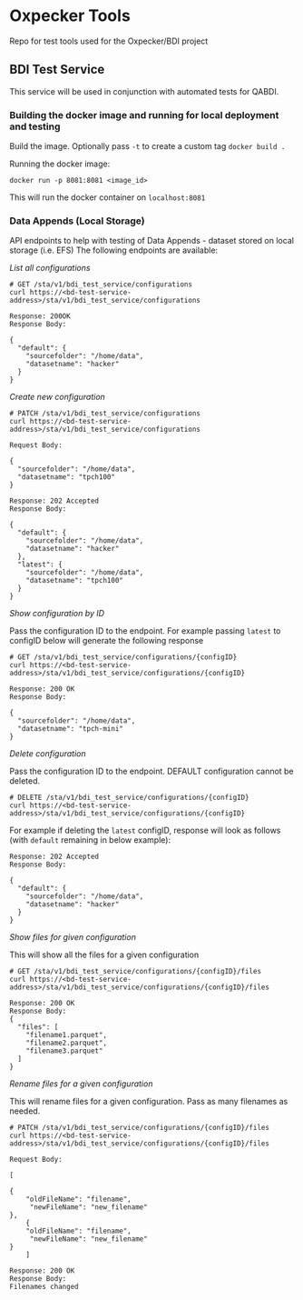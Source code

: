 # Oxpecker Tools

Repo for test tools used for the Oxpecker/BDI project

## BDI Test Service

This service will be used in conjunction with automated tests for QABDI.

### Building the docker image and running for local deployment and testing

Build the image. Optionally pass ```-t``` to create a custom tag
```docker build . ``` 

Running the docker image:

```docker run -p 8081:8081 <image_id> ```

This will run the docker container on `localhost:8081` 

### Data Appends (Local Storage)

API endpoints to help with testing of Data Appends - dataset stored on local storage (i.e. EFS)
The following endpoints are available:

*List all configurations*

```
# GET /sta/v1/bdi_test_service/configurations
curl https://<bd-test-service-address>/sta/v1/bdi_test_service/configurations
```

```
Response: 200OK
Response Body:

{
  "default": {
    "sourcefolder": "/home/data",
    "datasetname": "hacker"
  }
}
```

*Create new configuration*

```
# PATCH /sta/v1/bdi_test_service/configurations
curl https://<bd-test-service-address>/sta/v1/bdi_test_service/configurations

Request Body:

{
  "sourcefolder": "/home/data",
  "datasetname": "tpch100"
}

```

```
Response: 202 Accepted
Response Body:

{
  "default": {
    "sourcefolder": "/home/data",
    "datasetname": "hacker"
  },
  "latest": {
    "sourcefolder": "/home/data",
    "datasetname": "tpch100"
  }
}
```

*Show configuration by ID*

Pass the configuration ID to the endpoint. For example passing ```latest``` to configID below will generate the following response

```
# GET /sta/v1/bdi_test_service/configurations/{configID}
curl https://<bd-test-service-address>/sta/v1/bdi_test_service/configurations/{configID}
```
```
Response: 200 OK
Response Body:

{
  "sourcefolder": "/home/data",
  "datasetname": "tpch-mini"
}
```

*Delete configuration*

Pass the configuration ID to the endpoint. DEFAULT configuration cannot be deleted.

```
# DELETE /sta/v1/bdi_test_service/configurations/{configID}
curl https://<bd-test-service-address>/sta/v1/bdi_test_service/configurations/{configID}
```
For example if deleting the ```latest``` configID, response will look as follows (with ```default``` remaining in below example):

```
Response: 202 Accepted
Response Body:

{
  "default": {
    "sourcefolder": "/home/data",
    "datasetname": "hacker"
  }
}
```
*Show files for given configuration*

This will show all the files for a given configuration

```
# GET /sta/v1/bdi_test_service/configurations/{configID}/files
curl https://<bd-test-service-address>/sta/v1/bdi_test_service/configurations/{configID}/files
```

```
Response: 200 OK
Response Body:
{
  "files": [
    "filename1.parquet",
    "filename2.parquet",
    "filename3.parquet"
  ]
}
```

*Rename files for a given configuration*

This will rename files for a given configuration. Pass as many filenames as needed.

```
# PATCH /sta/v1/bdi_test_service/configurations/{configID}/files
curl https://<bd-test-service-address>/sta/v1/bdi_test_service/configurations/{configID}/files

Request Body:

[

{
	"oldFileName": "filename",
     "newFileName": "new_filename"
},
	{
	"oldFileName": "filename",
     "newFileName": "new_filename"
}
	]
```

```
Response: 200 OK
Response Body:
Filenames changed
```

